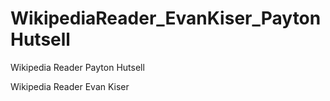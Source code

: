 # WikipediaReader_EvanKiser_PaytonHutsell
Wikipedia Reader
Payton Hutsell

Wikipedia Reader Evan Kiser
